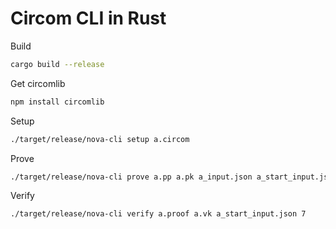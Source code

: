 # Circom CLI in Rust

Build

```sh
cargo build --release
```

Get circomlib

```sh
npm install circomlib
```

Setup

```sh
./target/release/nova-cli setup a.circom
```

Prove

```sh
./target/release/nova-cli prove a.pp a.pk a_input.json a_start_input.json
```

Verify

```sh
./target/release/nova-cli verify a.proof a.vk a_start_input.json 7
```

